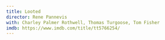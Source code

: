 ```yaml
---
title: Looted
director: Rene Pannevis
with: Charley Palmer Rothwell, Thomas Turgoose, Tom Fisher
imdb: https://www.imdb.com/title/tt5766254/
---
```

